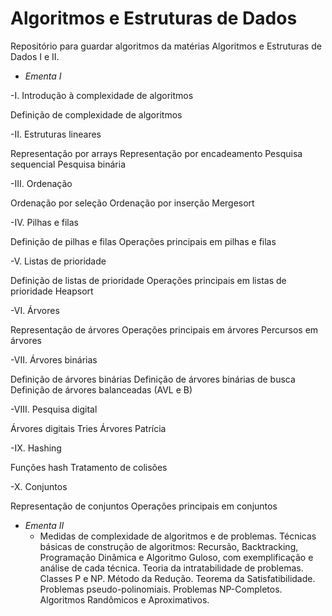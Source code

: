 # Algoritmos e Estruturas de Dados

Repositório para guardar algoritmos da matérias Algoritmos e Estruturas de Dados I e II.

- _Ementa I_

-I. Introdução à complexidade de algoritmos

Definição de complexidade de algoritmos

-II. Estruturas lineares

Representação por arrays
Representação por encadeamento
Pesquisa sequencial
Pesquisa binária

-III. Ordenação

Ordenação por seleção
Ordenação por inserção
Mergesort

-IV. Pilhas e filas

Definição de pilhas e filas
Operações principais em pilhas e filas

-V. Listas de prioridade

Definição de listas de prioridade
Operações principais em listas de prioridade
Heapsort

-VI. Árvores

Representação de árvores
Operações principais em árvores
Percursos em árvores

-VII. Árvores binárias

Definição de árvores binárias
Definição de árvores binárias de busca
Definição de árvores balanceadas (AVL e B)

-VIII. Pesquisa digital

Árvores digitais
Tries
Árvores Patrícia

-IX. Hashing

Funções hash
Tratamento de colisões

-X. Conjuntos

Representação de conjuntos
Operações principais em conjuntos


- _Ementa II_
  - Medidas de complexidade de algoritmos e de problemas. Técnicas básicas de construção de algoritmos: Recursão, Backtracking, Programação Dinâmica e Algoritmo Guloso, com exemplificação e análise de cada técnica. Teoria da intratabilidade de problemas. Classes P e NP. Método da Redução. Teorema da Satisfatibilidade. Problemas pseudo-polinomiais. Problemas NP-Completos. Algoritmos Randômicos e Aproximativos.
